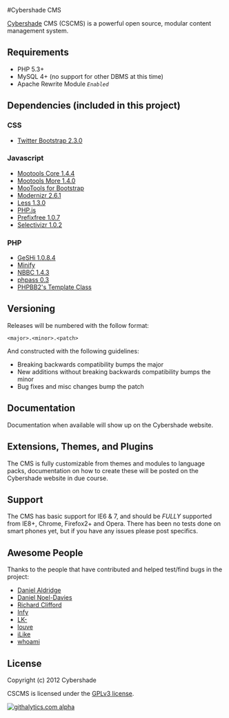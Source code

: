#Cybershade CMS

[Cybershade](http://cybersha.de/) CMS (CSCMS) is a powerful open source, modular content management system.

## Requirements

* PHP 5.3+
* MySQL 4+ (no support for other DBMS at this time)
* Apache Rewrite Module *`Enabled`*

## Dependencies (included in this project)

### CSS
- [Twitter Bootstrap 2.3.0](http://twitter.github.com/bootstrap/)

### Javascript
- [Mootools Core 1.4.4](http://mootools.net/)
- [Mootools More 1.4.0](http://mootools.net/)
- [MooTools for Bootstrap](http://anutron.github.com/mootools-bootstrap/)
- [Modernizr 2.6.1](http://modernizr.com)
- [Less 1.3.0](http://lesscss.org/)
- [PHP.js](http://phpjs.org)
- [Prefixfree 1.0.7](http://leaverou.github.com/prefixfree/)
- [Selectivizr 1.0.2](http://selectivizr.com/)

### PHP
- [GeSHi 1.0.8.4](http://qbnz.com/highlighter/)
- [Minify](http://code.google.com/p/minify/)
- [NBBC 1.4.3](http://nbbc.sourceforge.net/)
- [phpass 0.3](http://www.openwall.com/phpass/)
- [PHPBB2's Template Class](http://phpbb.com)

## Versioning

Releases will be numbered with the follow format:

`<major>.<minor>.<patch>`

And constructed with the following guidelines:

- Breaking backwards compatibility bumps the major
- New additions without breaking backwards compatibility bumps the minor
- Bug fixes and misc changes bump the patch

## Documentation

Documentation when available will show up on the Cybershade website.

## Extensions, Themes, and Plugins

The CMS is fully customizable from themes and modules to language packs, documentation on how to create these will be posted on the Cybershade website in due course.

## Support

The CMS has basic support for IE6 & 7, and should be *FULLY* supported from IE8+, Chrome, Firefox2+ and Opera.
There has been no tests done on smart phones yet, but if you have any issues please post specifics.

## Awesome People

Thanks to the people that have contributed and helped test/find bugs in the project:

- [Daniel Aldridge](https://github.com/xLink)
- [Daniel Noel-Davies](https://github.com/NoelDavies)
- [Richard Clifford](https://github.com/DarkMantisCS)
- [Infy](https://github.com/infyhr)
- [LK-](https://github.com/LK-)
- [louve](https://github.com/louve)
- [iLike](https://github.com/iLike)
- [whoami](https://github.com/johnmaguire2013)

## License

Copyright (c) 2012 Cybershade

CSCMS is licensed under the [GPLv3 license](http://www.gnu.org/licenses/gpl-3.0.html).

[![githalytics.com alpha](https://cruel-carlota.pagodabox.com/edce04c867eedbb9745412adb6eced6e "githalytics.com")](http://githalytics.com/cybershade/CSCMS)